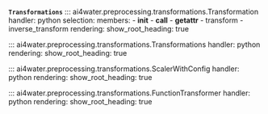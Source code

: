 

**`Transformations`**
::: ai4water.preprocessing.transformations.Transformation
    handler: python
    selection:
        members:
            - __init__
            - __call__
            - __getattr__
            - transform
            - inverse_transform
    rendering:
        show_root_heading: true

::: ai4water.preprocessing.transformations.Transformations
    handler: python
    rendering:
        show_root_heading: true
        
::: ai4water.preprocessing.transformations.ScalerWithConfig
    handler: python
    rendering:
        show_root_heading: true

::: ai4water.preprocessing.transformations.FunctionTransformer
    handler: python
    rendering:
        show_root_heading: true
